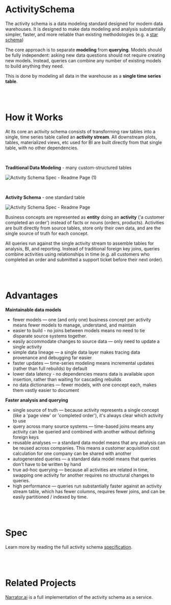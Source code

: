 # ActivitySchema
The activity schema is a data modeling standard designed for modern data warehouses. It is designed to make data modeling and analysis substantially simpler, faster, and more reliable than existing methodologies (e.g. a [star schema](https://en.wikipedia.org/wiki/Star_schema))

The core approach is to separate **modeling** from **querying**. Models should be fully independent: asking new data questions should not require creating new models. Instead, queries can combine any number of existing models to build anything they need. 

This is done by modeling all data in the warehouse as a **single time series table**.

<br/>
<br/>

# How it Works

At its core an activity schema consists of transforming raw tables into a single, time series table called an **activity stream**. All downstream plots, tables, materialized views, etc used for BI are built directly from that single table, with no other dependencies. 

<br/>

**Traditional Data Modeling** - many custom-structured tables

![Activity Schema Spec - Readme Page (1)](https://user-images.githubusercontent.com/1216989/114091781-19746f00-9887-11eb-9cc4-0fd9edc93fa8.png)

<br/>

**Activity Schema** - one standard table

![Activity Schema Spec - Readme Page](https://user-images.githubusercontent.com/1216989/114091813-2002e680-9887-11eb-8ced-387b5e5ac991.png)

Business concepts are represented as **entity** doing an **activity** ('a customer completed an order') instead of facts or nouns (orders, products). Activities are built directly from source tables, store only their own data, and are the single source of truth for each concept.

All queries run against the single activity stream to assemble tables for analysis, BI, and reporting. Instead of traditional foreign key joins, queries combine activities using relationships in time (e.g. all customers who completed an order and submitted a support ticket before their next order). 

<br/>
<br/>

# Advantages

**Maintainable data models**

- fewer models — one (and only one) business concept per activity means fewer models to manage, understand, and maintain
- easier to build - no joins between models means no need to tie disparate source systems together.
- easily accommodate changes to source data  — only need to update a single activity
- simple data lineage — a single data layer makes tracing data provenance and debugging far easier
- faster updates — time-series modeling means incremental updates (rather than full rebuilds) by default
- lower data latency - no dependencies means data is available upon insertion, rather than waiting for cascading rebuilds
- no data dictionaries — fewer models, with one concept each, makes them vastly easier to document

**Faster analysis and querying**

- single source of truth — because activity represents a single concept (like a 'page view' or 'completed order'), it's always clear which activity to use
- query across many source systems — time-based joins means any activity can be queried and combined with another without defining foreign keys
- reusable analyses — a standard data model means that any analysis can be reused across companies. This means a customer acquisition cost calculation for one company can be shared with another
- autogenerated queries — a standard data model means that queries don't have to be written by hand
- true ad-hoc querying — because all activities are related in time, swapping one activity for another requires no structural changes to queries.
- high performance — queries run substantially faster against an activity stream table, which has fewer columns, requires fewer joins, and can be easily partitioned / indexed by time.

<br/>
<br/>

# Spec

Learn more by reading the full activity schema [specification](spec.md).

<br/>
<br/>

# Related Projects

[Narrator.ai](https://www.narrator.ai) is a full implementation of the activity schema as a service.
